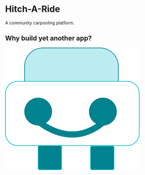 # Hitch-A-Ride

A community carpooling platform.

## Why build yet another app?


![alt text][logo]

[logo]: logo.svg
